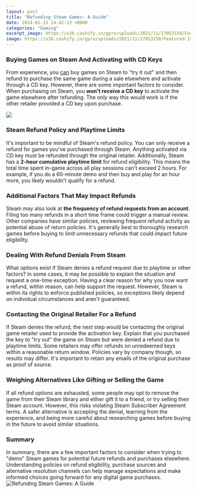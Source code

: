 ```yaml
---
layout: post
title: "Refunding Steam Games: A Guide"
date: 2024-01-15 14:42:13 +0000
categories: "Gaming"
excerpt_image: https://s3b.cashify.in/gpro/uploads/2021/11/17053158/Featured-Images_Returning-or-Refunding-a-Steam-Game.jpg
image: https://s3b.cashify.in/gpro/uploads/2021/11/17053158/Featured-Images_Returning-or-Refunding-a-Steam-Game.jpg
---
```


### Buying Games on Steam And Activating with CD Keys
From experience, you [can](https://store.fi.io.vn/chihuahua-working-out-funny-chihuahua-fitness-gym-installing-muscles-illustrations5187-t-shirt) buy games on Steam to "try it out" and then refund to purchase the same game during a sale elsewhere and activate through a CD key. However, there are some important factors to consider. When purchasing on Steam, you **won't receive a CD key** to activate the game elsewhere after refunding. The only way this would work is if the other retailer provided a CD key upon purchase. 

![](https://i.ytimg.com/vi/D6mGdpboH9s/maxresdefault.jpg)
### Steam Refund Policy and Playtime Limits
It's important to be mindful of Steam's refund policy. You can only receive a refund for games you've purchased through Steam. Anything activated via CD key must be refunded through the original retailer. Additionally, Steam has a **2-hour cumulative playtime limit** for refund eligibility. This means the total time spent in-game across all play sessions can't exceed 2 hours. For example, if you do a 60-minute demo and then buy and play for an hour more, you likely wouldn't qualify for a refund.
### Additional Factors That May Impact Refunds
Steam may also look at **the frequency of refund requests from an account**. Filing too many refunds in a short time frame could trigger a manual review. Other companies have similar policies, reviewing frequent refund activity as potential abuse of return policies. It's generally best to thoroughly research games before buying to limit unnecessary refunds that could impact future eligibility.
### Dealing With Refund Denials From Steam
What options exist if Steam denies a refund request due to playtime or other factors? In some cases, it may be possible to explain the situation and request a one-time exception. Having a clear reason for why you now want a refund, within reason, can help support the request. However, Steam is within its rights to enforce published policies, so exceptions likely depend on individual circumstances and aren't guaranteed.
### Contacting the Original Retailer For a Refund 
If Steam denies the refund, the next step would be contacting the original game retailer used to provide the activation key. Explain that you purchased the key to "try out" the game on Steam but were denied a refund due to playtime limits. Some retailers may offer refunds on unredeemed keys within a reasonable return window. Policies vary by company though, so results may differ. It's important to retain any emails of the original purchase as proof of source.
### Weighing Alternatives Like Gifting or Selling the Game
If all refund options are exhausted, some people may opt to remove the game from their Steam library and either gift it to a friend, or try selling their Steam account. However, this risks violating Steam Subscriber Agreement terms. A safer alternative is accepting the denial, learning from the experience, and being more careful about researching games before buying in the future to avoid similar situations.
### Summary
In summary, there are a few important factors to consider when trying to "demo" Steam games for potential future refunds and purchases elsewhere. Understanding policies on refund eligibility, purchase sources and alternative resolution channels can help manage expectations and make informed choices going forward for any digital game purchases.
![Refunding Steam Games: A Guide](https://s3b.cashify.in/gpro/uploads/2021/11/17053158/Featured-Images_Returning-or-Refunding-a-Steam-Game.jpg)